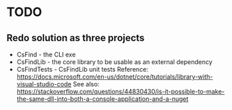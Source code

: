 # TODO

## Redo solution as three projects
* CsFind - the CLI exe
* CsFindLib - the core library to be usable as an external dependency
* CsFindTests - CsFindLib unit tests
Reference: https://docs.microsoft.com/en-us/dotnet/core/tutorials/library-with-visual-studio-code
See also: https://stackoverflow.com/questions/44830430/is-it-possible-to-make-the-same-dll-into-both-a-console-application-and-a-nuget

